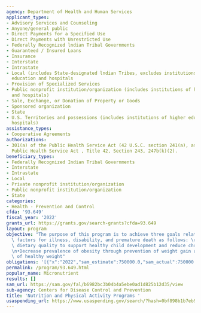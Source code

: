 ```yaml
---
agency: Department of Health and Human Services
applicant_types:
- Advisory Services and Counseling
- Anyone/general public
- Direct Payments for a Specified Use
- Direct Payments with Unrestricted Use
- Federally Recognized lndian Tribal Governments
- Guaranteed / Insured Loans
- Insurance
- Interstate
- Intrastate
- Local (includes State-designated lndian Tribes, excludes institutions of higher
  education and hospitals
- Provision of Specialized Services
- Public nonprofit institution/organization (includes institutions of higher education
  and hospitals)
- Sale, Exchange, or Donation of Property or Goods
- Sponsored organization
- State
- U.S. Territories and possessions (includes institutions of higher education and
  hospitals)
assistance_types:
- Cooperative Agreements
authorizations:
- 301(a) of the Public Health Service Act (42 U.S.C. section 241(a), as amended.,
  Public Health Service Act , Title 42, Section 243, 247b(k)(2).
beneficiary_types:
- Federally Recognized Indian Tribal Governments
- Interstate
- Intrastate
- Local
- Private nonprofit institution/organization
- Public nonprofit institution/organization
- State
categories:
- Health - Prevention and Control
cfda: '93.649'
fiscal_year: '2022'
grants_url: https://grants.gov/search-grants?cfda=93.649
layout: program
objective: "The purpose of this program is to achieve three goals related to risk\
  \ factors for illness, disability, and premature death as follows: \r\n•Improve\
  \ dietary quality to support healthy child development and reduce chronic disease\r\
  \n•Decrease prevalence of obesity through prevention of weight gain and maintenance\
  \ of healthy weight"
obligations: '[{"x":"2022","sam_estimate":750000.0,"sam_actual":750000.0,"usa_spending_actual":750000.0},{"x":"2023","sam_estimate":750000.0,"sam_actual":0.0,"usa_spending_actual":750000.0},{"x":"2024","sam_estimate":750000.0,"sam_actual":0.0,"usa_spending_actual":750000.0}]'
permalink: /program/93.649.html
popular_name: Micronutrient
results: []
sam_url: https://sam.gov/fal/b6982bc3b04b4a5ebe0ad1d825b12d35/view
sub-agency: Centers for Disease Control and Prevention
title: 'Nutrition and Physical Activity Programs '
usaspending_url: https://www.usaspending.gov/search/?hash=0bf898b1b7eb9245a5e3b6c5318e5857
---
```

